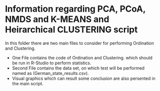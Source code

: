 
# Information regarding PCA, PCoA, NMDS and K-MEANS and Heirarchical CLUSTERING script

In this folder there are two main files to consider for performing Ordination and Clustering.

* One File contains the code of Ordination and Clustering. which should be run in R-Studio to perform statistics.
* Second File contains the data set, on which test will be performed named as (German_state_results.csv).
 * Visual graphics which can result some conclusion are also persented in the main script.
